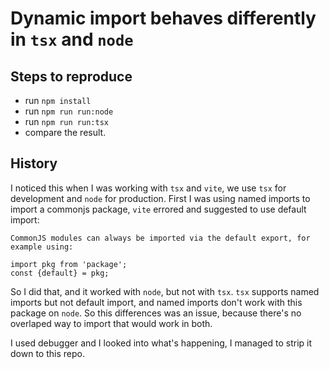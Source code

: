 # Dynamic import behaves differently in `tsx` and `node`

## Steps to reproduce

  - run `npm install`
  - run `npm run run:node`
  - run `npm run run:tsx`
  - compare the result.

## History

I noticed this when I was working with `tsx` and `vite`, we use `tsx` for development and `node` for production.
First I was using named imports to import a commonjs package, `vite` errored and suggested to use default import:
```
CommonJS modules can always be imported via the default export, for example using:

import pkg from 'package';
const {default} = pkg;
```
So I did that, and it worked with `node`, but not with `tsx`.
`tsx` supports named imports but not default import, and named imports don't work with this package on `node`.
So this differences was an issue, because there's no overlaped way to import that would work in both.

I used debugger and I looked into what's happening, I managed to strip it down to this repo.

